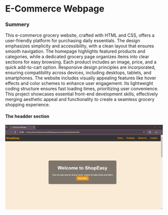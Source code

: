 <h1>
  E-Commerce Webpage
</h1>
<h3>
  Summery 
</h3>
<p>
  This e-commerce grocery website, crafted with HTML and CSS, offers a user-friendly platform for purchasing daily essentials. The design emphasizes simplicity and accessibility, with a clean layout that ensures smooth navigation. The homepage highlights featured products and categories, while a dedicated grocery page organizes items into clear sections for easy browsing. Each product includes an image, price, and a quick add-to-cart option. Responsive design principles are incorporated, ensuring compatibility across devices, including desktops, tablets, and smartphones. The website includes visually appealing features like hover effects and color schemes to enhance user engagement. Its lightweight coding structure ensures fast loading times, prioritizing user convenience. This project showcases essential front-end development skills, effectively merging aesthetic appeal and functionality to create a seamless grocery shopping experience.
</p>
<h4>
  The headder section 
</h4>
<img src = "aboutop.png">
